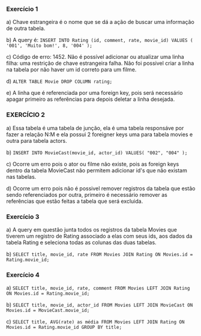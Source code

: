 ### Exercício 1

a)	Chave estrangeira é o nome que se dá a ação de buscar uma informação de outra tabela.

b)	A query é:
	```
	INSERT INTO Rating (id, comment, rate, movie_id)
	VALUES (
		'001',
		'Muito bom!',
		8,
		'004'
	);
	```

c)	Código de erro: 1452. Não é possível adicionar ou atualizar uma linha filha: uma restrição de chave estrangeira falha.
Não foi possivel criar a linha na tabela por não haver um id correto para um filme.

d)
	```
	ALTER TABLE Movie DROP COLUMN rating;
	```

e)	A linha que é referenciada por uma foreign key, pois será necessário apagar primeiro as referências para depois deletar a linha desejada.


### EXERCÍCIO 2

a)	Essa tabela é uma tabela de junção, ela é uma tabela responsáve por fazer a relação N:M e ela possui 2 foreigner keys uma para tabela movies e outra para tabela actors.

b)
	```
	INSERT INTO MovieCast(movie_id, actor_id)
	VALUES(
		"002",
		"004"
	);
	```

c)	Ocorre um erro pois o ator ou filme não existe, pois as foreign keys dentro da tabela MovieCast não permitem adicionar id's que não existam nas tabelas.

d) Ocorre um erro pois não é possivel remover registros da tabela que estão sendo referenciados por outra, primeiro é necessário remover as referências que estão feitas a tabela que será excluida.


### Exercício 3

a)	A query em questão junta todos os registros da tabela Movies que tiverem um registro de Rating associado a elas com seus ids, aos dados da tabela Rating e seleciona todas as colunas das duas tabelas.

b)
	```
	SELECT title, movie_id, rate FROM Movies
	JOIN Rating ON Movies.id = Rating.movie_id;
	```


### Exercício 4

a)
	```
	SELECT title, movie_id, rate, comment FROM Movies
	LEFT JOIN Rating ON Movies.id = Rating.movie_id;
	```

b)
	```
	SELECT title, movie_id, actor_id FROM Movies
	LEFT JOIN MovieCast ON Movies.id = MovieCast.movie_id;
	```

c)
	```
	SELECT title, AVG(rate) as média FROM Movies
	LEFT JOIN Rating ON Movies.id = Rating.movie_id
	GROUP BY title;
	```

